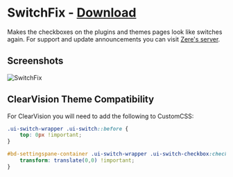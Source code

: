# SwitchFix - [Download](http://betterdiscord.net/ghdl/?url=https://raw.githubusercontent.com/rauenzi/BetterDiscordAddons/master/Themes/SwitchFix/SwitchFix.theme.css)

Makes the checkboxes on the plugins and themes pages look like switches again. For support and update announcements you can visit [Zere's server](http://discord.zackrauen.com/).

## Screenshots
![SwitchFix](http://discord.zackrauen.com/SwitchFix/fix.png)

## ClearVision Theme Compatibility
For ClearVision you will need to add the following to CustomCSS:

```css
.ui-switch-wrapper .ui-switch::before {
    top: 0px !important;
}

#bd-settingspane-container .ui-switch-wrapper .ui-switch-checkbox:checked+.ui-switch::before {
    transform: translate(0,0) !important;
}
```
